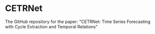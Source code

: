 # CETRNet
The GitHub repository for the paper: "CETRNet: Time Series Forecasting with Cycle Extraction and Temporal Relations"
